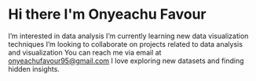 # Hi there I'm Onyeachu Favour

I’m interested in data analysis
I’m currently learning new data visualization techniques
I’m looking to collaborate on projects related to data analysis and visualization
You can reach me via email at onyeachufavour95@gmail.com
I love exploring new datasets and finding hidden insights.

<!---
onyeachufavour95/onyeachufavour95 is a ✨ special ✨ repository because its `README.md` (this file) appears on your GitHub profile.
You can click the Preview link to take a look at your changes.
--->
